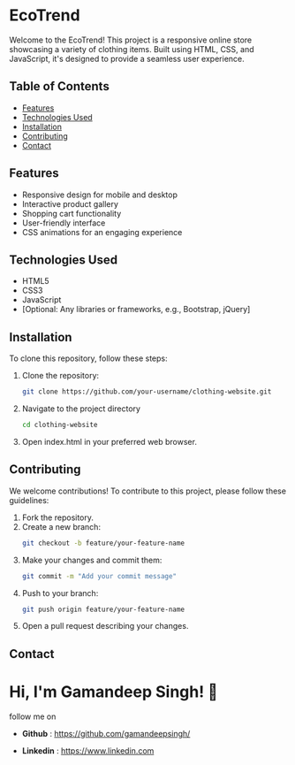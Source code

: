# EcoTrend

Welcome to the EcoTrend! This project is a responsive online store showcasing a variety of clothing items. Built using HTML, CSS, and JavaScript, it's designed to provide a seamless user experience.

## Table of Contents

- [Features](#features)
- [Technologies Used](#technologies-used)
- [Installation](#installation)
- [Contributing](#contributing)
- [Contact](#contact)

## Features

- Responsive design for mobile and desktop
- Interactive product gallery
- Shopping cart functionality
- User-friendly interface
- CSS animations for an engaging experience

## Technologies Used

- HTML5
- CSS3
- JavaScript
- [Optional: Any libraries or frameworks, e.g., Bootstrap, jQuery]

## Installation

To clone this repository, follow these steps:

1. Clone the repository:
   ```bash
   git clone https://github.com/your-username/clothing-website.git
   ```
2. Navigate to the project directory
    ```bash
    cd clothing-website
    ```
3. Open index.html in your preferred web browser.

## Contributing

We welcome contributions! To contribute to this project, please follow these guidelines:

1. Fork the repository.
2. Create a new branch:
    ```bash
    git checkout -b feature/your-feature-name
    ```
3. Make your changes and commit them:
    ```bash
    git commit -m "Add your commit message"
    ```
4. Push to your branch:
    ```bash
    git push origin feature/your-feature-name
    ```
5. Open a pull request describing your changes.


## Contact

# Hi, I'm Gamandeep Singh! 👋
follow me on 
- **Github** : https://github.com/gamandeepsingh/

- **Linkedin** : https://www.linkedin.com

